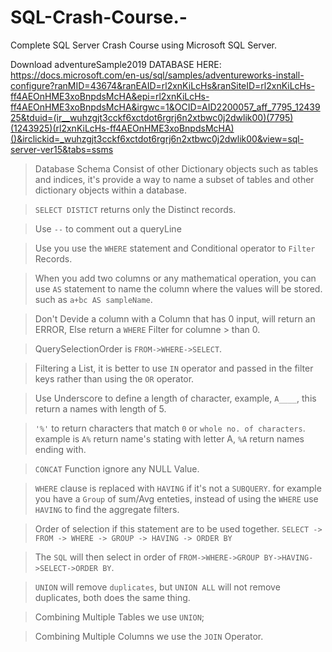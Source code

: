 # SQL-Crash-Course.-
Complete SQL Server Crash Course using Microsoft SQL Server. 

Download adventureSample2019  DATABASE HERE:  https://docs.microsoft.com/en-us/sql/samples/adventureworks-install-configure?ranMID=43674&ranEAID=rl2xnKiLcHs&ranSiteID=rl2xnKiLcHs-ff4AEOnHME3xoBnpdsMcHA&epi=rl2xnKiLcHs-ff4AEOnHME3xoBnpdsMcHA&irgwc=1&OCID=AID2200057_aff_7795_1243925&tduid=(ir__wuhzgjt3cckf6xctdot6rgrj6n2xtbwc0j2dwlik00)(7795)(1243925)(rl2xnKiLcHs-ff4AEOnHME3xoBnpdsMcHA)()&irclickid=_wuhzgjt3cckf6xctdot6rgrj6n2xtbwc0j2dwlik00&view=sql-server-ver15&tabs=ssms

 
> Database Schema Consist of other Dictionary objects such as tables and indices, it's provide a way to name a subset of tables and other dictionary objects within a database. 

> `SELECT DISTICT` returns only the Distinct records.

> Use `--` to comment out a queryLine 

> Use you use the `WHERE` statement and Conditional operator to `Filter` Records.

> When you add two columns or any mathematical operation, you can use `AS` statement to name the column where the values will be stored. such as `a+bc AS sampleName`.

> Don't Devide a column with a Column that has 0 input, will return an ERROR, Else return a `WHERE` Filter for columne > than 0. 

> QuerySelectionOrder is `FROM->WHERE->SELECT`.

> Filtering a List, it is better to use `IN` operator and passed in the filter keys rather than using the `OR` operator. 

> Use Underscore to define a length of character, example, `A____`, this return a names with length of 5. 

> `'%'` to return characters that match `0` or `whole no. of characters`. example is `A%` return name's stating with letter A, `%A` return names ending with.

> `CONCAT` Function ignore any NULL Value.

> `WHERE` clause is replaced with `HAVING` if it's not a `SUBQUERY`. for example you have a `Group` of sum/Avg enteties, instead of using the `WHERE` use `HAVING` to find the aggregate filters. 

> Order of selection if this statement are to be used together.  `SELECT -> FROM -> WHERE -> GROUP -> HAVING -> ORDER BY`

> The `SQL` will then select in order of `FROM->WHERE->GROUP BY->HAVING->SELECT->ORDER BY`.

> `UNION` will remove `duplicates`, but `UNION ALL` will not remove duplicates, both does the same thing.


> Combining Multiple Tables we use `UNION`;

> Combining Multiple Columns we use the `JOIN` Operator. 